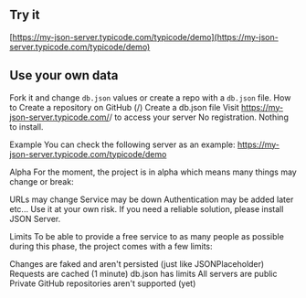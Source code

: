 ## Try it

[https://my-json-server.typicode.com/typicode/demo](https://my-json-server.typicode.com/typicode/demo)

## Use your own data

Fork it and change `db.json` values or create a repo with a `db.json` file.
How to
Create a repository on GitHub (<your-username>/<your-repo>)
Create a db.json file
Visit https://my-json-server.typicode.com/<your-username>/<your-repo> to access your server
No registration. Nothing to install.

Example
You can check the following server as an example:
https://my-json-server.typicode.com/typicode/demo

Alpha
For the moment, the project is in alpha which means many things may change or break:

URLs may change
Service may be down
Authentication may be added later
etc...
Use it at your own risk. If you need a reliable solution, please install JSON Server.

Limits
To be able to provide a free service to as many people as possible during this phase, the project comes with a few limits:

Changes are faked and aren't persisted (just like JSONPlaceholder)
Requests are cached (1 minute)
db.json has limits
All servers are public
Private GitHub repositories aren't supported (yet)



